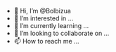 - 👋 Hi, I’m @Bolbizua
- 👀 I’m interested in ...
- 🌱 I’m currently learning ...
- 💞️ I’m looking to collaborate on ...
- 📫 How to reach me ...

<!---
Bolbizua/Bolbizua is a ✨ special ✨ repository because its `README.md` (this file) appears on your GitHub profile.
You can click the Preview link to take a look at your changes.
--->
